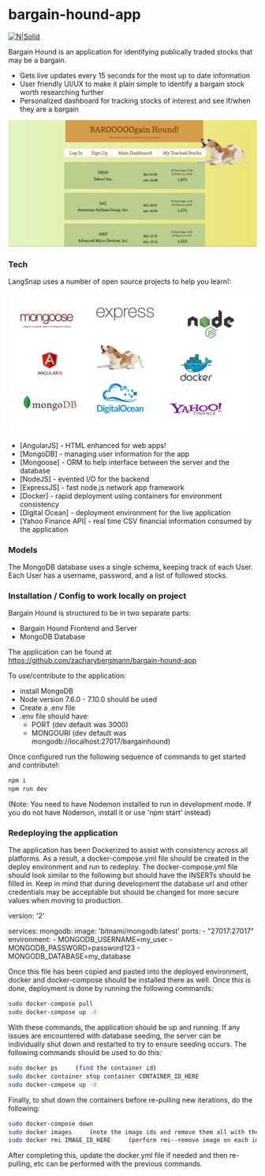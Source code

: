 # bargain-hound-app

[![N|Solid](https://cldup.com/dTxpPi9lDf.thumb.png)](https://nodesource.com/products/nsolid)

Bargain Hound is an application for identifying publically traded stocks that may be a bargain.

  - Gets live updates every 15 seconds for the most up to date information
  - User friendly UI/UX to make it plain simple to identify a bargain stock worth researching further
  - Personalized dashboard for tracking stocks of interest and see if/when they are a bargain

![Bargain Hound Dashboard](./bargainhound.jpg?raw=true "Wireframes")

### Tech

LangSnap uses a number of open source projects to help you learn!:

![Bargain Hound Tech Stack](./bargainhound_tech_stack.jpg?raw=true "Tech Stack")

* [AngularJS] - HTML enhanced for web apps!
* [MongoDB] - managing user information for the app
* [Mongoose] - ORM to help interface between the server and the database
* [NodeJS] - evented I/O for the backend
* [ExpressJS] - fast node.js network app framework
* [Docker] - rapid deployment using containers for environment consistency
* [Digital Ocean] - deployment environment for the live application
* [Yahoo Finance API] - real time CSV financial information consumed by the application

### Models
The MongoDB database uses a single schema, keeping track of each User. Each User has a username, password,
and a list of followed stocks.

### Installation / Config to work locally on project

Bargain Hound is structured to be in two separate parts:
  - Bargain Hound Frontend and Server
  - MongoDB Database

The application can be found at https://github.com/zacharybergmann/bargain-hound-app

To use/contribute to the application:
  - install MongoDB
  - Node version 7.6.0 - 7.10.0 should be used
  - Create a .env file
  - .env file should have:
    - PORT     (dev default was 3000)
    - MONGOURI   (dev default was mongodb://localhost:27017/bargainhound)

Once configured run the following sequence of commands to get started and contribute!:
```sh
npm i
npm run dev
```
(Note: You need to have Nodemon installed to run in development mode. If you do not have Nodemon, install it or use 'npm start' instead)

### Redeploying the application
The application has been Dockerized to assist with consistency across all platforms. As a result, a docker-compose.yml
file should be created in the deploy environment and run to redeploy. The docker-compose.yml file should look similar
to the following but should have the INSERTs should be filled in. Keep in mind that during development the database 
url and other credentials may be acceptable but should be changed for more secure values when moving to production.

version: '2'

services:
  mongodb:
    image: 'bitnami/mongodb:latest'
    ports:
      - "27017:27017"
    environment:
      - MONGODB_USERNAME=my_user
      - MONGODB_PASSWORD=password123
      - MONGODB_DATABASE=my_database


Once this file has been copied and pasted into the deployed environment, docker and docker-compose should be installed
there as well. Once this is done, deployment is done by running the following commands:

```sh
sudo docker-compose pull
sudo docker-compose up -d
```

With these commands, the application should be up and running. If any issues are encountered with database 
seeding, the server can be individually shut down and restarted to try to ensure seeding occurs. The following commands 
should be used to do this:

```sh
sudo docker ps     (find the container id)
sudo docker container stop container CONTAINER_ID_HERE
sudo docker-compose up -d
```

Finally, to shut down the containers before re-pulling new iterations, do the following:
```sh
sudo docker-compose down
sudo docker images     (note the image ids and remove them all with the following command)
sudo docker rmi IMAGE_ID_HERE     (perform rmi--remove image on each image id)
```

After completing this, update the docker.yml file if needed and then re-pulling, etc can be performed with the previous commands.
